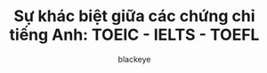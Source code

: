 ---
layout: post
title:  "Sự khác biệt giữa các chứng chỉ tiếng Anh: TOEIC - IELTS - TOEFL"
author: blackeye
categories: [ english, chung-chi, gia-tri ]
image: assets/images/7.jpg
toeic: true
---